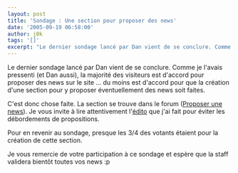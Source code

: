 ```yaml
---
layout: post
title: 'Sondage : Une section pour proposer des news'
date: '2005-09-19 06:58:00'
author: j0k
tags: '[]'
excerpt: "Le dernier sondage lancé par Dan vient de se conclure. Comme je l'avais pressenti (et Dan aussi), la majorité des visiteurs est d'accord pour proposer des news sur le site ... du moins est d'accord pour que la création d'une section pour y proposer éventuellement des news soit faites.     \nC'est donc chose faite. La section se trouve dans le forum ([Proposer une      …"
---
```


Le dernier sondage lancé par Dan vient de se conclure. Comme je l'avais pressenti (et Dan aussi), la majorité des visiteurs est d'accord pour proposer des news sur le site ... du moins est d'accord pour que la création d'une section pour y proposer éventuellement des news soit faites.

C'est donc chose faite. La section se trouve dans le forum ([Proposer une news](http://www.j0k3r.net/forum/forum-proposer-vos-news-16.htm)). Je vous invite à lire attentivement l'[édito](http://www.j0k3r.net/forum/a-lire-avant-de-proposer-une-news-694.htm) que j'ai fait pour éviter les débordements de propositions.

Pour en revenir au sondage, presque les 3/4 des votants étaient pour la création de cette section.


Je vous remercie de votre participation à ce sondage et espère que la staff validera bientôt toutes vos news :p

